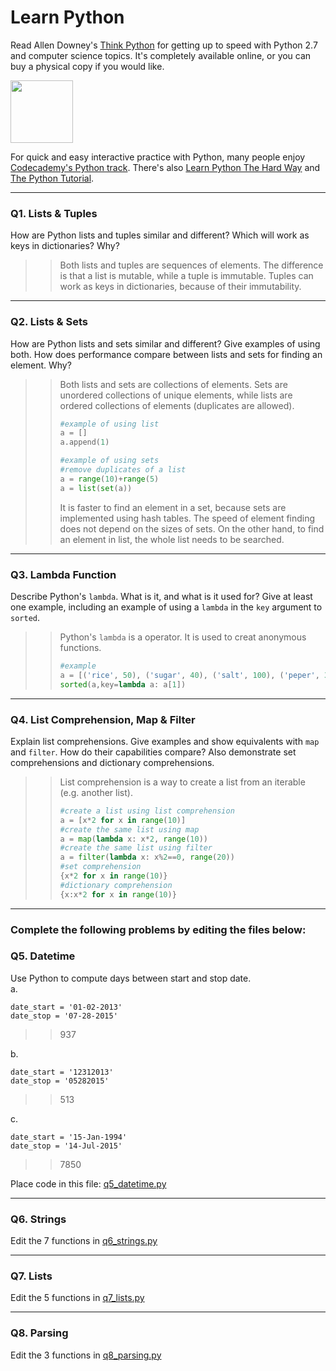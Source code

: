 # Learn Python

Read Allen Downey's [Think Python](http://www.greenteapress.com/thinkpython/) for getting up to speed with Python 2.7 and computer science topics. It's completely available online, or you can buy a physical copy if you would like.

<a href="http://www.greenteapress.com/thinkpython/"><img src="img/think_python.png" style="width: 100px;" target="_blank"></a>

For quick and easy interactive practice with Python, many people enjoy [Codecademy's Python track](http://www.codecademy.com/en/tracks/python). There's also [Learn Python The Hard Way](http://learnpythonthehardway.org/book/) and [The Python Tutorial](https://docs.python.org/2/tutorial/).

---

### Q1. Lists &amp; Tuples

How are Python lists and tuples similar and different? Which will work as keys in dictionaries? Why?

>> Both lists and tuples are sequences of elements. The difference is that a list is mutable, while a tuple is immutable. Tuples can work as keys in dictionaries, because of their immutability.

---

### Q2. Lists &amp; Sets

How are Python lists and sets similar and different? Give examples of using both. How does performance compare between lists and sets for finding an element. Why?

>> Both lists and sets are collections of elements. Sets are unordered collections of unique elements, while lists are ordered collections of elements (duplicates are allowed).  
>>```python
>>#example of using list
>>a = []
>>a.append(1)
>>```
>>```python
>>#example of using sets
>>#remove duplicates of a list
>> a = range(10)+range(5)
>> a = list(set(a))
>>```
>>It is faster to find an element in a set, because sets are implemented using hash tables. The speed of element finding does not depend on the sizes of sets. On the other hand, to find an element in list, the whole list needs to be searched.

---

### Q3. Lambda Function

Describe Python's `lambda`. What is it, and what is it used for? Give at least one example, including an example of using a `lambda` in the `key` argument to `sorted`.

>> Python's `lambda` is a operator. It is used to creat anonymous functions.  
>>```python
>>#example
>>a = [('rice', 50), ('sugar', 40), ('salt', 100), ('peper', 30)]
>>sorted(a,key=lambda a: a[1])
>>```

---

### Q4. List Comprehension, Map &amp; Filter

Explain list comprehensions. Give examples and show equivalents with `map` and `filter`. How do their capabilities compare? Also demonstrate set comprehensions and dictionary comprehensions.

>> List comprehension is a way to create a list from an iterable (e.g. another list).
>>```python
>>#create a list using list comprehension
>>a = [x*2 for x in range(10)]
>>#create the same list using map
>>a = map(lambda x: x*2, range(10))
>>#create the same list using filter
>>a = filter(lambda x: x%2==0, range(20))
>>#set comprehension
>>{x*2 for x in range(10)}
>>#dictionary comprehension
>>{x:x*2 for x in range(10)}
>>```

---

### Complete the following problems by editing the files below:

### Q5. Datetime
Use Python to compute days between start and stop date.   
a.  
```
date_start = '01-02-2013'    
date_stop = '07-28-2015'
```

>> 937  

b.  
```
date_start = '12312013'  
date_stop = '05282015'  
```

>> 513 

c.  
```
date_start = '15-Jan-1994'      
date_stop = '14-Jul-2015'  
```

>> 7850  

Place code in this file: [q5_datetime.py](python/q5_datetime.py)

---

### Q6. Strings
Edit the 7 functions in [q6_strings.py](python/q6_strings.py)

---

### Q7. Lists
Edit the 5 functions in [q7_lists.py](python/q7_lists.py)

---

### Q8. Parsing
Edit the 3 functions in [q8_parsing.py](python/q8_parsing.py)





